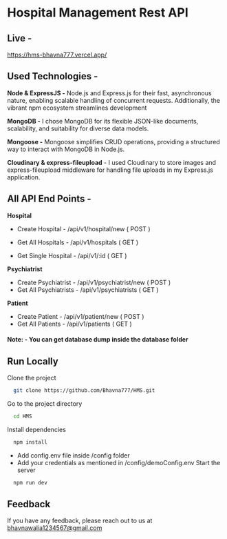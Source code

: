 # Hospital Management Rest API 

## Live -
https://hms-bhavna777.vercel.app/

## Used Technologies - 
**Node & ExpressJS -**  Node.js and Express.js for their fast, asynchronous nature, enabling scalable handling of concurrent requests. Additionally, the vibrant npm ecosystem streamlines development

**MongoDB -** I chose MongoDB for its flexible JSON-like documents, scalability, and suitability for diverse data models.

**Mongoose -** Mongoose simplifies CRUD operations, providing a structured way to interact with MongoDB in Node.js.

**Cloudinary & express-fileupload** - I used Cloudinary to store images and express-fileupload middleware for handling file uploads in my Express.js application.


## All API End Points - 
**Hospital**
  
- Create Hospital -  /api/v1/hospital/new ( POST )

- Get All Hospitals - /api/v1/hospitals ( GET )

- Get Single Hospital - /api/v1/:id ( GET )

**Psychiatrist**

- Create Psychiatrist - /api/v1/psychiatrist/new ( POST )
- Get All Psychiatrists - /api/v1/psychiatrists ( GET )

**Patient**

- Create Patient - /api/v1/patient/new ( POST )
- Get All Patients - /api/v1/patients ( GET )

#### Note: - You can get database dump inside the database folder


## Run Locally

Clone the project

```bash
  git clone https://github.com/Bhavna777/HMS.git
```

Go to the project directory

```bash
  cd HMS
```

Install dependencies

```bash
  npm install
```

- Add config.env file inside /config folder
- Add your credentials as mentioned in /config/demoConfig.env
Start the server

```bash
  npm run dev
```

## Feedback

If you have any feedback, please reach out to us at bhavnawalia1234567@gmail.com
